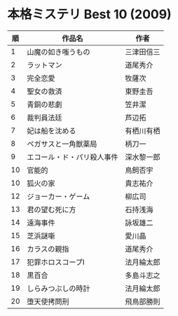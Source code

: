 # 本格ミステリ Best 10 (2009)

| 順   | 作品名           | 作者    |
| --- | ------------- | ----- |
| 1   | 山魔の如き嗤うもの     | 三津田信三 |
| 2   | ラットマン         | 道尾秀介  |
| 3   | 完全恋愛          | 牧薩次   |
| 4   | 聖女の救済         | 東野圭吾  |
| 5   | 青銅の悲劇         | 笠井潔   |
| 6   | 裁判員法廷         | 芦辺拓   |
| 7   | 妃は船を沈める       | 有栖川有栖 |
| 8   | ペガサスと一角獣薬局    | 柄刀一   |
| 9   | エコール・ド・パリ殺人事件 | 深水黎一郎 |
| 10  | 官能的           | 鳥飼否宇  |
| 10  | 狐火の家          | 貴志祐介  |
| 12  | ジョーカー・ゲーム     | 柳広司   |
| 13  | 君の望む死に方       | 石持浅海  |
| 14  | 遠海事件          | 詠坂雄二  |
| 15  | 芝浜謎噺          | 愛川晶   |
| 16  | カラスの親指        | 道尾秀介  |
| 17  | 犯罪ホロスコープI     | 法月綸太郎 |
| 18  | 黒百合           | 多島斗志之 |
| 19  | しらみつぶしの時計     | 法月綸太郎 |
| 20  | 堕天使拷問刑        | 飛鳥部勝則 |